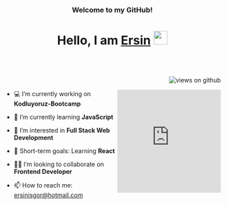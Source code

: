 <h3 align="center">
     <br>Welcome to my GitHub!
</h3>

<h1 align="center">
     Hello, I am <a target="_blank" href="#">Ersin</a>
     </a> <img src="https://user-images.githubusercontent.com/64318469/176737130-33ef105d-385a-43e4-a68e-33ac3f19ab12.gif" height="32" />  
</h1>

<br/>
<br/>

<p align="right">
  <img src="https://komarev.com/ghpvc/?username=ersinisgor&label=Profile+Views&color=brightgreen&style=flat-square" alt="views on github" />
</p>

<iframe align="right" src="https://giphy.com/embed/bGgsc5mWoryfgKBx1u" width="240" height="240" frameBorder="0" class="giphy-embed" allowFullScreen></iframe>

- 💻 I’m currently working on **Kodluyoruz-Bootcamp**
- 📌 I’m currently learning **JavaScript**
- 👀 I’m interested in **Full Stack Web Development**

- 💪 Short-term goals: Learning **React**
- 🤝🏼 I’m looking to collaborate on **Frontend Developer**
- 📫 How to reach me: [ersinisgor@hotmail.com](ersinisgor@hotmail.com)




